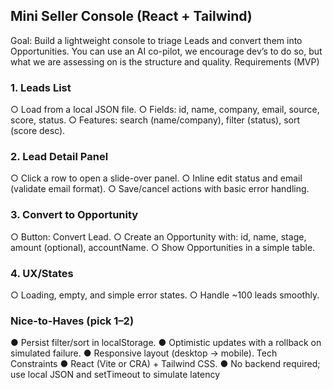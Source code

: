 ## Mini Seller Console (React + Tailwind)
Goal: Build a lightweight console to triage Leads and convert them into Opportunities. You can use an
AI co-pilot, we encourage dev’s to do so, but what we are assessing on is the structure and quality.
Requirements (MVP)



### 1. Leads List

○ Load from a local JSON file.
○ Fields: id, name, company, email, source, score, status.
○ Features: search (name/company), filter (status), sort (score desc).

### 2. Lead Detail Panel

○ Click a row to open a slide-over panel.
○ Inline edit status and email (validate email format).
○ Save/cancel actions with basic error handling.

### 3. Convert to Opportunity

○ Button: Convert Lead.
○ Create an Opportunity with: id, name, stage, amount (optional), accountName.
○ Show Opportunities in a simple table.

### 4. UX/States

○ Loading, empty, and simple error states.
○ Handle ~100 leads smoothly.

### Nice-to-Haves (pick 1–2)

● Persist filter/sort in localStorage.
● Optimistic updates with a rollback on simulated failure.
● Responsive layout (desktop → mobile).
Tech Constraints
● React (Vite or CRA) + Tailwind CSS.
● No backend required; use local JSON and setTimeout to simulate latency